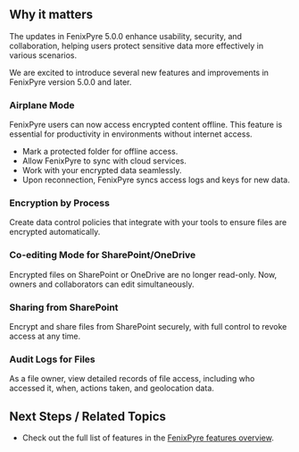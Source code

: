 
## Why it matters
The updates in FenixPyre 5.0.0 enhance usability, security, and collaboration, helping users protect sensitive data more effectively in various scenarios.

We are excited to introduce several new features and improvements in FenixPyre version 5.0.0 and later.

### Airplane Mode

FenixPyre users can now access encrypted content offline. This feature is essential for productivity in environments without internet access.

- Mark a protected folder for offline access.
- Allow FenixPyre to sync with cloud services.
- Work with your encrypted data seamlessly.
- Upon reconnection, FenixPyre syncs access logs and keys for new data.

### Encryption by Process

Create data control policies that integrate with your tools to ensure files are encrypted automatically.

### Co-editing Mode for SharePoint/OneDrive

Encrypted files on SharePoint or OneDrive are no longer read-only. Now, owners and collaborators can edit simultaneously.

### Sharing from SharePoint

Encrypt and share files from SharePoint securely, with full control to revoke access at any time.

### Audit Logs for Files

As a file owner, view detailed records of file access, including who accessed it, when, actions taken, and geolocation data.

<!-- IMG: ./media/10-release-notes/file-access-screenshot.png | Alt: FenixPyre audit logs interface -->

## Next Steps / Related Topics
- Check out the full list of features in the [FenixPyre features overview](/07-features/index).
